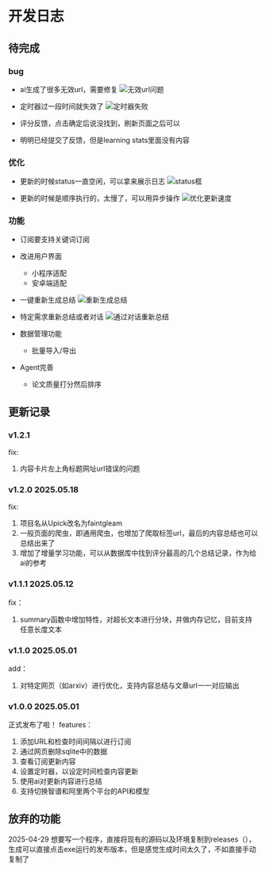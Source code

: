 

# 开发日志

## 待完成


### bug


- ai生成了很多无效url，需要修复
  ![无效url问题](images/DevProcess/image-1.png)

- 定时器过一段时间就失效了
  ![定时器失败](images/DevProcess/image-6.png)

- 评分反馈，点击确定后说没找到，刷新页面之后可以

- 明明已经提交了反馈，但是learning stats里面没有内容

### 优化

- 更新的时候status一直空闲，可以拿来展示日志
  ![status框](images/DevProcess/image-2.png)

- 更新的时候是顺序执行的，太慢了，可以用异步操作
  ![优化更新速度](images/DevProcess/image-3.png)



### 功能

- 订阅要支持关键词订阅


- 改进用户界面
  - 小程序适配
  - 安卓端适配

- 一键重新生成总结
  ![重新生成总结](images/DevProcess/image-4.png)

- 特定需求重新总结或者对话
  ![通过对话重新总结](images/DevProcess/image-5.png)



- 数据管理功能
  - 批量导入/导出

- Agent完善
  - 论文质量打分然后排序



## 更新记录


### v1.2.1 

fix: 
  1. 内容卡片左上角标题网址url错误的问题 


### v1.2.0  2025.05.18

fix:
  1. 项目名从Upick改名为faintgleam
  2. 一般页面的爬虫，即通用爬虫，也增加了爬取<a>标签url，最后的内容总结也可以总结出来了
  3. 增加了增量学习功能，可以从数据库中找到评分最高的几个总结记录，作为给ai的参考

### v1.1.1  2025.05.12
fix：
  1. summary函数中增加特性，对超长文本进行分块，并做内存记忆，目前支持任意长度文本

### v1.1.0  2025.05.01
add：
  1. 对特定网页（如arxiv）进行优化，支持内容总结与文章url一一对应输出

### v1.0.0  2025.05.01
正式发布了啦！
features：
  1. 添加URL和检查时间间隔以进行订阅
  2. 通过网页删除sqlite中的数据
  3. 查看订阅更新内容
  4. 设置定时器，以设定时间检查内容更新
  5. 使用ai对更新内容进行总结
  6. 支持切换智谱和阿里两个平台的API和模型



## 放弃的功能

2025-04-29 想要写一个程序，直接将现有的源码以及环境复制到releases（），生成可以直接点击exe运行的发布版本，但是感觉生成时间太久了，不如直接手动复制了
